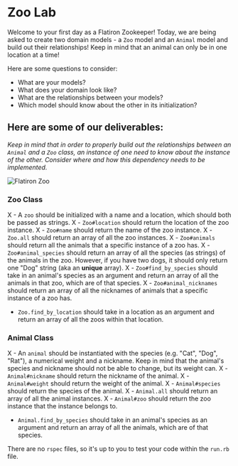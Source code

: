 # Zoo Lab

Welcome to your first day as a Flatiron Zookeeper!
Today, we are being asked to create two domain models - a `Zoo` model and an `Animal` model and build out their relationships! Keep in mind that an animal can only be in one location at a time!

Here are some questions to consider:

* What are your models?
* What does your domain look like?
* What are the relationships between your models? 
* Which model should know about the other in its initialization?

## Here are some of our deliverables:

_Keep in mind that in order to properly build out the relationships between an `Animal` and a `Zoo` class, an instance of one need to know about the instance of the other. Consider where and how this dependency needs to be implemented._

![Flatiron Zoo](https://curriculum-content.s3.amazonaws.com/module-1/ruby-oo-relationships/flatiron-zoo-exercise/Image_124_ZooGraphic.png)

### Zoo Class
X - A `zoo` should be initialized with a name and a location, which should both be passed as strings.
X - `Zoo#location` should return the location of the zoo instance.
X - `Zoo#name` should return the name of the zoo instance.
X - `Zoo.all` should return an array of all the zoo instances.
X - `Zoo#animals` should return all the animals that a specific instance of a zoo has.
X - `Zoo#animal_species` should return an array of all the species (as strings) of the animals in the zoo. However, if you have two dogs, it should only return one "Dog" string (aka an **unique** array).
X - `Zoo#find_by_species` should take in an animal's species as an argument and return an array of all the animals in that zoo, which are of that species.
X - `Zoo#animal_nicknames` should return an array of all the nicknames of animals that a specific instance of a zoo has.
- `Zoo.find_by_location` should take in a location as an argument and return an array of all the zoos within that location.

### Animal Class
X - An `animal` should be instantiated with the species (e.g. "Cat", "Dog", "Rat"), a numerical weight and a nickname. Keep in mind that the animal's species and nickname should not be able to change, but its weight can.
X - `Animal#nickname` should return the nickname of the animal.
X - `Animal#weight` should return the weight of the animal.
X - `Animal#species` should return the species of the animal.
X - `Animal.all` should return an array of all the animal instances.
X - `Animal#zoo` should return the zoo instance that the instance belongs to.
- `Animal.find_by_species` should take in an animal's species as an argument and return an array of all the animals, which are of that species.

There are no `rspec` files, so it's up to you to test your code within the `run.rb` file.
